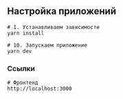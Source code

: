 ## Настройка приложений

```
# 1. Устанавливаем зависимости
yarn install

# 10. Запускаем приложение
yarn dev
```

### Ссылки

```
# Фронтенд
http://localhost:3000
```
